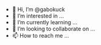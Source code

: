 - 👋 Hi, I’m @gabokuck
- 👀 I’m interested in ...
- 🌱 I’m currently learning ...
- 💞️ I’m looking to collaborate on ...
- 📫 How to reach me ...

<!---
gabokuck/gabokuck is a ✨ special ✨ repository because its `README.md` (this file) appears on your GitHub profile.
You can click the Preview link to take a look at your changes.
--->
